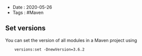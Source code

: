 - Date : 2020-05-26
- Tags : #Maven

## Set versions

You can set the version of all modules in a Maven project using

```
    versions:set -DnewVersion=3.6.2
```


